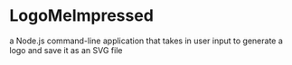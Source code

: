 # LogoMeImpressed
 a Node.js command-line application that takes in user input to generate a logo and save it as an SVG file
